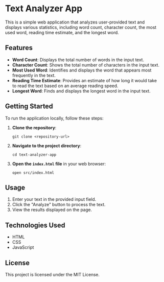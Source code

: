 # Text Analyzer App

This is a simple web application that analyzes user-provided text and displays various statistics, including word count, character count, the most used word, reading time estimate, and the longest word.

## Features

- **Word Count**: Displays the total number of words in the input text.
- **Character Count**: Shows the total number of characters in the input text.
- **Most Used Word**: Identifies and displays the word that appears most frequently in the text.
- **Reading Time Estimate**: Provides an estimate of how long it would take to read the text based on an average reading speed.
- **Longest Word**: Finds and displays the longest word in the input text.

## Getting Started

To run the application locally, follow these steps:

1. **Clone the repository**:

   ```
   git clone <repository-url>
   ```

2. **Navigate to the project directory**:

   ```
   cd text-analyzer-app
   ```

3. **Open the `index.html` file** in your web browser:
   ```
   open src/index.html
   ```

## Usage

1. Enter your text in the provided input field.
2. Click the "Analyze" button to process the text.
3. View the results displayed on the page.

## Technologies Used

- HTML
- CSS
- JavaScript

## License

This project is licensed under the MIT License.

